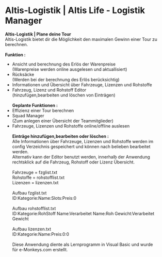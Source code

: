 # Altis-Logistik | Altis Life - Logistik Manager
<b>Altis-Logistik | Plane deine Tour</b></br>
Altis-Logistik bietet dir die Möglichkeit den maximalen Gewinn einer Tour
zu berechnen.<br><br>
<b>Funktion :</b>
- Ansicht und berechnung des Erlös der Warenpreise<br>
(Warenpreise werden online ausgelesen und aktuallisiert)
- Rücksäcke<br>
(Werden bei der berechnung des Erlös berücksichtig)
- Informationen und Übersicht über Fahrzeuge, Lizenzen und Rohstoffe
- Fahrzeug, Lizenz und Rohstoff Editor</br>(hinzufügen,bearbeiten und löschen von Einträgen)
<br><br>
<b>Geplante Funktionen :</b>
- Effizienz einer Tour berechnen
- Squad Manager<br>
(Zum anlegen einer Übersicht der Teammitglieder)
- Fahrzeuge, Lizenzen und Rohstoffe online/offline auslesen
<br><br>
<b>Einträge hinzufügen,bearbeiten oder löschen :</b><br>
Alle Informationen über Fahrzeuge, Lizenzen und Rohstoffe werden im config Verzeichnis gespeichert
und können nach belieben bearbeitet werden.<br>
Alternativ kann der Editor benutzt werden, innerhalb der Anwendung rechtsklick auf die Fahrzeug, Rohstoff oder Lizenz Übersicht.<br><br>
Fahrzeuge = fzglist.txt<br>
Rohstoffe = rohstofflist.txt<br>
Lizenzen = lizenzen.txt
<br><br>
Aufbau fzglist.txt<br>
ID:Kategorie:Name:Slots:Preis:0
<br><br>
Aufbau rohstofflist.txt<br>
ID:Kategorie:RohStoff Name:Verarbeitet Name:Roh Gewicht:Verarbeitet Gewicht
<br><br>
Aufbau lizenzen.txt<br>
ID:Kategorie:Name:Preis:0:0
<br><br>
Diese Anwendung diente als Lernprogramm in Visual Basic und wurde für e-Monkeys.com erstellt.<br>
